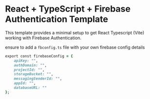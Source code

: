 # React + TypeScript + Firebase Authentication Template

This template provides a minimal setup to get React Typescript (Vite) working with Firebase Authentication.

ensure to add a ```fbconfig.ts``` file with your own firebase config details

```ruby
export const firebaseConfig = {
    apiKey: "",
    authDomain: "",
    projectId: "",
    storageBucket: "",
    messagingSenderId: "",
    appId: "",
    databaseURL: ""
};
```
